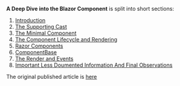 **A Deep Dive into the Blazor Component** is split into short sections:

1. [Introduction](Introduction.md)
2. [The Supporting Cast](The-Supporting-Cast.md)
3. [The Minimal Component](The-Minimal-Component.md)
4. [The Component Lifecycle and Rendering](The-Component-Lifecycle-And-Rendering.md)
5. [Razor Components](Razor-Components.md)
6. [ComponentBase](ComponentBase.md)
7. [The Render and Events](The-Renderer-And-Events.md)
8. [Important Less Doumented Information And Final Observations](Important-Less-Doumented-Information-And-Final-Observations.md)

The original published article is [here](Original-Component-Article.md)